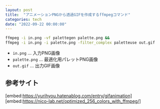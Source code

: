 ```yaml
---
layout: post
title:  "アニメーションPNGから透過GIFを作成するffmpegコマンド"
categories: tech
date: "2022-09-22 00:00:00"
---
```


```sh
ffmpeg -i in.png -vf palettegen palette.png &&
ffmpeg -i in.png -i palette.png -filter_complex paletteuse out.gif
```

- `in.png` ... 入力PNG画像
- `palette.png` ... 最適化用パレットPNG画像
- `out.gif` ... 出力GIF画像

## 参考サイト

[embed:https://yurihyou.hatenablog.com/entry/gifanimation]
[embed:https://nico-lab.net/optimized_256_colors_with_ffmpeg/]
